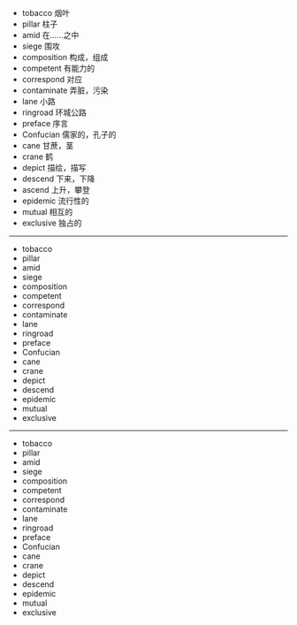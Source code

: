 - tobacco  烟叶
- pillar  柱子
- amid  在……之中
- siege  围攻
- composition  构成，组成
- competent  有能力的
- correspond  对应
- contaminate  弄脏，污染
- lane  小路
- ringroad  环城公路
- preface  序言
- Confucian  儒家的，孔子的
- cane  甘蔗，茎
- crane  鹤
- depict  描绘，描写
- descend  下来，下降
- ascend  上升，攀登
- epidemic  流行性的
- mutual  相互的
- exclusive  独占的
---
- tobacco
- pillar
- amid
- siege
- composition
- competent
- correspond
- contaminate
- lane
- ringroad
- preface
- Confucian
- cane
- crane
- depict
- descend
- epidemic
- mutual
- exclusive

---
- tobacco
- pillar
- amid
- siege
- composition
- competent
- correspond
- contaminate
- lane
- ringroad
- preface
- Confucian
- cane
- crane
- depict
- descend
- epidemic
- mutual
- exclusive

